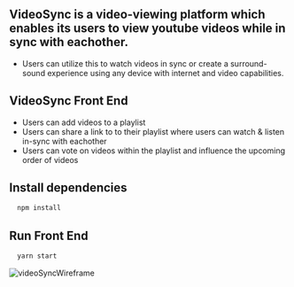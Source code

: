 ## VideoSync is a video-viewing platform which enables its users to view youtube videos while in sync with eachother. 
* Users can utilize this to watch videos in sync or create a surround-sound experience using any device with internet and video capabilities. 

## VideoSync Front End
* Users can add videos to a playlist 
* Users can share a link to to their playlist where users can watch & listen in-sync with eachother
* Users can vote on videos within the playlist and influence the upcoming order of videos

## Install dependencies
```sh
  npm install
```

## Run Front End
```sh
  yarn start
```
![videoSyncWireframe](../Wireframes/videosync.png)
